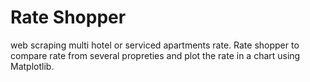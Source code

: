 # Rate Shopper
web scraping multi hotel or serviced apartments rate. Rate shopper to compare rate from several propreties and plot the rate
in a chart using Matplotlib.

